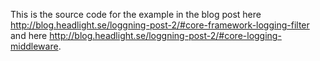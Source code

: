 This is the source code for the example in the blog post here http://blog.headlight.se/loggning-post-2/#core-framework-logging-filter and here http://blog.headlight.se/loggning-post-2/#core-logging-middleware.
